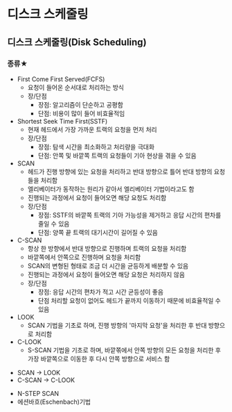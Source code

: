 # 디스크 스케줄링
## 디스크 스케줄링(Disk Scheduling)
### 종류★
- First Come First Served(FCFS)
  - 요청이 들어온 순서대로 처리하는 방식
  - 장/단점
    - 장점: 알고리즘이 단순하고 공평함
    - 단점: 비용이 많이 들어 비효율적임
- Shortest Seek Time First(SSTF)
  - 현재 헤드에서 가장 가까운 트랙의 요청을 먼저 처리
  - 장/단점
    - 장점: 탐색 시간을 최소화하고 처리량을 극대화
    - 단점: 안쪽 및 바깥쪽 트랙의 요청들이 기아 현상을 겪을 수 있음
- SCAN
  - 헤드가 진행 방향에 있는 요청을 처리하고 반대 방향으로 틀어 반대 방향의 요청들을 처리함
  - 엘리베이터가 동작하는 원리가 같아서 엘리베이터 기법이라고도 함
  - 진행되는 과정에서 요청이 들어오면 해당 요청도 처리함
  - 장/단점
    - 장점: SSTF의 바깥쪽 트랙의 기아 가능성을 제거하고 응답 시간의 편차를 줄일 수 있음
    - 단점: 양쪽 끝 트랙의 대기시간이 길어질 수 있음
- C-SCAN
  - 항상 한 방향에서 반대 방향으로 진행하며 트랙의 요청을 처리함
  - 바깥쪽에서 안쪽으로 진행하며 요청을 처리함
  - SCAN의 변형된 형태로 조금 더 시간을 균등하게 배분할 수 있음
  - 진행되는 과정에서 요청이 들어오면 해당 요청은 처리하지 않음
  - 장/단점
    - 장점: 응답 시간의 편차가 적고 시간 균등성이 좋음
    - 단점  처리할 요청이 없어도 헤드가 끝까지 이동하기 때문에 비효율적일 수 있음
- LOOK
  - SCAN 기법을 기초로 하며, 진행 방향의 '마지막 요청'을 처리한 후 반대 방향으로 처리함
- C-LOOK
  - S-SCAN 기법을 기초로 하며, 바깥쪾에서 안쪽 방향의 모든 요청을 처리한 후 가장 바깥쪽으로 이동한 후 다시 안쪽 방향으로 서비스 함

* SCAN -> LOOK
* C-SCAN -> C-LOOK

- N-STEP SCAN
- 에션바흐(Eschenbach)기법